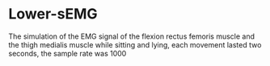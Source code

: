# Lower-sEMG
The simulation of the EMG signal of the flexion rectus femoris muscle and the thigh medialis muscle while sitting and lying, each movement lasted two seconds, the sample rate was 1000
